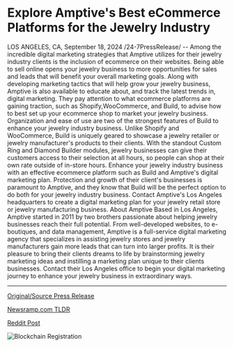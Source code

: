 # Explore Amptive's Best eCommerce Platforms for the Jewelry Industry

LOS ANGELES, CA, September 18, 2024 /24-7PressRelease/ -- Among the incredible digital marketing strategies that Amptive utilizes for their jewelry industry clients is the inclusion of ecommerce on their websites. Being able to sell online opens your jewelry business to more opportunities for sales and leads that will benefit your overall marketing goals.   Along with developing marketing tactics that will help grow your jewelry business, Amptive is also available to educate about, and track the latest trends in, digital marketing. They pay attention to what ecommerce platforms are gaining traction, such as Shopify,WooCommerce, and Build, to advise how to best set up your ecommerce shop to market your jewelry business.   Organization and ease of use are two of the strongest features of Build to enhance your jewelry industry business. Unlike Shopify and WooCommerce, Build is uniquely geared to showcase a jewelry retailer or jewelry manufacturer's products to their clients. With the standout Custom Ring and Diamond Builder modules, jewelry businesses can give their customers access to their selection at all hours, so people can shop at their own rate outside of in-store hours.   Enhance your jewelry industry business with an effective ecommerce platform such as Build and Amptive's digital marketing plan. Protection and growth of their client's businesses is paramount to Amptive, and they know that Build will be the perfect option to do both for your jewelry industry business. Contact Amptive's Los Angeles headquarters to create a digital marketing plan for your jewelry retail store or jewelry manufacturing business.  About Amptive  Based in Los Angeles, Amptive started in 2011 by two brothers passionate about helping jewelry businesses reach their full potential. From well-developed websites, to e-boutiques, and data management, Amptive is a full-service digital marketing agency that specializes in assisting jewelry stores and jewelry manufacturers gain more leads that can turn into larger profits. It is their pleasure to bring their clients dreams to life by brainstorming jewelry marketing ideas and instilling a marketing plan unique to their clients businesses. Contact their Los Angeles office to begin your digital marketing journey to enhance your jewelry business in extraordinary ways. 

---

[Original/Source Press Release](https://www.24-7pressrelease.com/press-release/514427/explore-amptives-best-ecommerce-platforms-for-the-jewelry-industry)
                    

[Newsramp.com TLDR](None) 



[Reddit Post](https://www.reddit.com/r/Lifestyle_Culture/comments/1fjmzft/amptive_offers_ecommerce_solutions_and_digital/) 



![Blockchain Registration](https://cdn.newsramp.app/24-7PressRelease/qrcode/249/18/vibem3WM.webp)
